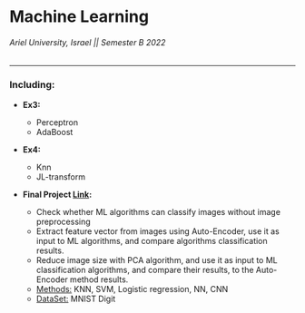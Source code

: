 # Machine Learning

###### Ariel University, Israel || Semester B 2022

----------------------------------------------------------------------------

### Including:

* **Ex3:**

  * Perceptron
  * AdaBoost

* **Ex4:**

  * Knn
  * JL-transform
 
* **Final Project [Link](https://colab.research.google.com/drive/1VcUgijfN7fyAbcL2zza4GUZNuhmdnI51?usp=drive_link):**

  * Check whether ML algorithms can classify images without image preprocessing
  * Extract feature vector from images using Auto-Encoder, use it as input to ML algorithms, and compare algorithms classification results.
  * Reduce image size with PCA algorithm, and use it as input to ML classification algorithms, and compare their results, to the Auto-Encoder method results.
  * <u>Methods:</u> KNN, SVM, Logistic regression, NN, CNN
  * <u>DataSet:</u> MNIST Digit

